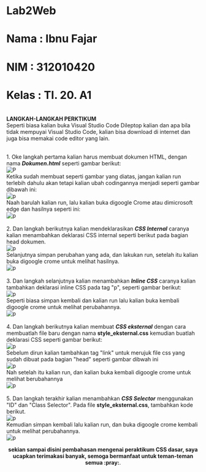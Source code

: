 # Lab2Web

# Nama  : Ibnu Fajar
# NIM   : 312010420
# Kelas : TI. 20. A1

<br>**LANGKAH-LANGKAH PERKTIKUM**
<br> Seperti biasa kalian buka Visual Studio Code Dileptop kalian dan apa bila tidak mempuyai Visual Studio Code, kalian bisa download di internet dan juga bisa memakai code editor yang lain.

<br>1. Oke langkah pertama kalian harus membuat dokumen HTML, dengan nama ***Dokumen.html*** seperti gambar berikut:
<br>![P](gambar/foto1.png)
<br>Ketika sudah membuat seperti gambar yang diatas, jangan kalian run terlebih dahulu akan tetapi kalian ubah codingannya menjadi seperti gambar dibawah ini:
<br>![p](gambar/foto2.png)
<br>Naah barulah kalian run, lalu kalian buka digoogle Crome atau dimicrosoft edge dan hasilnya seperti ini:
<br>![p](gambar/foto3.png)
<br>
<br>2. Dan langkah berikutnya kalian mendeklarasikan ***CSS Internal*** caranya kalian menambahkan deklarasi CSS internal seperti berikut pada bagian head dokumen.
<br>![p](gambar/foto4.png)
<br>Selanjutnya simpan perubahan yang ada, dan lakukan run, setelah itu kalian buka digoogle crome untuk melihat hasilnya.
<br>![p](gambar/foto5.png)
<br>
<br>3. Dan langkah selanjutnya kalian menambahkan ***Inline CSS*** caranya kalian tambahkan deklarasi inline CSS pada tag "p", seperti gambar berikut:
<br>![p](gambar/foto6.png)
<br>Seperti biasa simpan kembali dan kalian run lalu kalian buka kembali digoogle crome untuk melihat perubahannya.
<br>![p](gambar/foto7.png)
<br>
<br>4. Dan langkah berikutnya kalian membuat ***CSS eksternal*** dengan cara membuatlah file baru dengan nama **style_eksternal.css** kemudian buatlah deklarasi CSS seperti gambar berikut:
<br>![p](gambar/foto8.png)
<br>Sebelum dirun kalian tambahkan tag "link" untuk merujuk file css yang sudah dibuat pada bagian "head" seperti gambar dibwah ini
<br>![p](gambar/foto9.png)
<br>Nah setelah itu kalian run, dan kalian buka kembali digoogle crome untuk melihat berubahannya
<br>![p](gambar/foto10.png)
<br>
<br>5. Dan langkah terakhir kalian menambahkan ***CSS Selector*** menggunakan "ID" dan "Class Selector". Pada file **style_eksternal.css**, tambahkan kode berikut.
<br>![p](gambar/foto11.png)
<br>Kemudian simpan kembali lalu kalian run, dan buka digoogle crome kembali untuk melihat perubahannya.
<br>![p](gambar/foto12.png)
<br>
<p align="center"><b>sekian sampai disini pembahasan mengenai peraktikum CSS dasar, saya ucapkan terimakasi banyak, semoga bermanfaat untuk teman-teman semua :pray:</B>.</p>